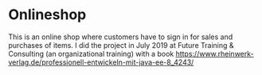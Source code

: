 # Onlineshop
This is an online shop where customers have to sign in for sales and purchases of items.
I did the project in July 2019 at Future Training & Consulting (an organizational training) with a book https://www.rheinwerk-verlag.de/professionell-entwickeln-mit-java-ee-8_4243/
